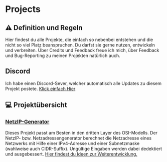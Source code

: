 # Projects
## :warning: Definition und Regeln
Hier findest du alle Projekte, die einfach so nebenbei entstehen und die nicht so viel Platz beanspruchen. Du darfst sie gerne nutzen, entwickeln und verbreiten. Über Credits und Feedback freue ich mich, über Feedback und Bug-Reporting zu meinen Projekten natürlich auch.
## Discord
Ich habe einen Discord-Sever, welcher automatisch alle Updates zu diesem Projekt postete. [Klick einfach Hier](https://discord.gg/kSRDQ4X)
## :computer: Projektübersicht
### [NetzIP-Generator](https://github.com/MisterL-v/Projects/tree/master/NetzIP-Generator)
Dieses Projekt passt am Besten in den dritten Layer des OSI-Modells. Der NetzIP- bzw. Netzadressengenerator berechnet die Netzadresse eines Netzwerks mit Hilfe einer IPv4-Adresse und einer Subnetzmaske (wahlweise auch CIDR-Suffix). Ungültige Eingaben werden dabei dedektiert und ausgebessert. [Hier findest du Ideen zur Weiterentwicklung.](https://github.com/MisterL-v/Projects/projects/1?add_cards_query=is%3Aopen)

